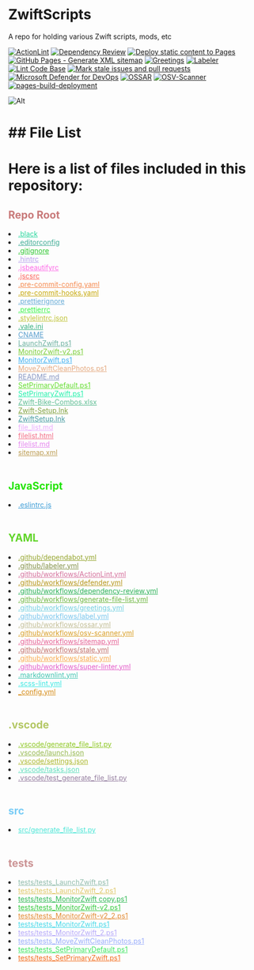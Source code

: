 # ZwiftScripts

A repo for holding various Zwift scripts, mods, etc

[![ActionLint](https://github.com/Nick2bad4u/ZwiftScripts/actions/workflows/ActionLint.yml/badge.svg)](https://github.com/Nick2bad4u/ZwiftScripts/actions/workflows/ActionLint.yml)
[![Dependency Review](https://github.com/Nick2bad4u/ZwiftScripts/actions/workflows/dependency-review.yml/badge.svg)](https://github.com/Nick2bad4u/ZwiftScripts/actions/workflows/dependency-review.yml)
[![Deploy static content to Pages](https://github.com/Nick2bad4u/ZwiftScripts/actions/workflows/static.yml/badge.svg)](https://github.com/Nick2bad4u/ZwiftScripts/actions/workflows/static.yml)
[![GitHub Pages - Generate XML sitemap](https://github.com/Nick2bad4u/ZwiftScripts/actions/workflows/sitemap.yml/badge.svg)](https://github.com/Nick2bad4u/ZwiftScripts/actions/workflows/sitemap.yml)
[![Greetings](https://github.com/Nick2bad4u/ZwiftScripts/actions/workflows/greetings.yml/badge.svg)](https://github.com/Nick2bad4u/ZwiftScripts/actions/workflows/greetings.yml)
[![Labeler](https://github.com/Nick2bad4u/ZwiftScripts/actions/workflows/label.yml/badge.svg)](https://github.com/Nick2bad4u/ZwiftScripts/actions/workflows/label.yml)
[![Lint Code Base](https://github.com/Nick2bad4u/ZwiftScripts/actions/workflows/super-linter.yml/badge.svg)](https://github.com/Nick2bad4u/ZwiftScripts/actions/workflows/super-linter.yml)
[![Mark stale issues and pull requests](https://github.com/Nick2bad4u/ZwiftScripts/actions/workflows/stale.yml/badge.svg)](https://github.com/Nick2bad4u/ZwiftScripts/actions/workflows/stale.yml)
[![Microsoft Defender for DevOps](https://github.com/Nick2bad4u/ZwiftScripts/actions/workflows/defender.yml/badge.svg)](https://github.com/Nick2bad4u/ZwiftScripts/actions/workflows/defender.yml)
[![OSSAR](https://github.com/Nick2bad4u/ZwiftScripts/actions/workflows/ossar.yml/badge.svg)](https://github.com/Nick2bad4u/ZwiftScripts/actions/workflows/ossar.yml)
[![OSV-Scanner](https://github.com/Nick2bad4u/ZwiftScripts/actions/workflows/osv-scanner.yml/badge.svg)](https://github.com/Nick2bad4u/ZwiftScripts/actions/workflows/osv-scanner.yml)
[![pages-build-deployment](https://github.com/Nick2bad4u/ZwiftScripts/actions/workflows/pages/pages-build-deployment/badge.svg)](https://github.com/Nick2bad4u/ZwiftScripts/actions/workflows/pages/pages-build-deployment)

![Alt](https://repobeats.axiom.co/api/embed/4b2f7d665ac02f970e3e937dfe43bd14fd6b4b8e.svg "Repobeats analytics image")
<!-- FILE_LIST_START -->
# ## File List

# Here is a list of files included in this repository:

<h2 style="color: #c87979;">Repo Root</h2>
<li><a href="https://github.com/Nick2bad4u/ZwiftScripts/blob/main/.black" style="color: #2ad79e;">.black</a></li>
<li><a href="https://github.com/Nick2bad4u/ZwiftScripts/blob/main/.editorconfig" style="color: #3fac95;">.editorconfig</a></li>
<li><a href="https://github.com/Nick2bad4u/ZwiftScripts/blob/main/.gitignore" style="color: #2dc62f;">.gitignore</a></li>
<li><a href="https://github.com/Nick2bad4u/ZwiftScripts/blob/main/.hintrc" style="color: #b69fec;">.hintrc</a></li>
<li><a href="https://github.com/Nick2bad4u/ZwiftScripts/blob/main/.jsbeautifyrc" style="color: #fd6ae7;">.jsbeautifyrc</a></li>
<li><a href="https://github.com/Nick2bad4u/ZwiftScripts/blob/main/.jscsrc" style="color: #fd615a;">.jscsrc</a></li>
<li><a href="https://github.com/Nick2bad4u/ZwiftScripts/blob/main/.pre-commit-config.yaml" style="color: #f58a4f;">.pre-commit-config.yaml</a></li>
<li><a href="https://github.com/Nick2bad4u/ZwiftScripts/blob/main/.pre-commit-hooks.yaml" style="color: #c7a90b;">.pre-commit-hooks.yaml</a></li>
<li><a href="https://github.com/Nick2bad4u/ZwiftScripts/blob/main/.prettierignore" style="color: #66abd7;">.prettierignore</a></li>
<li><a href="https://github.com/Nick2bad4u/ZwiftScripts/blob/main/.prettierrc" style="color: #3af448;">.prettierrc</a></li>
<li><a href="https://github.com/Nick2bad4u/ZwiftScripts/blob/main/.stylelintrc.json" style="color: #bfc337;">.stylelintrc.json</a></li>
<li><a href="https://github.com/Nick2bad4u/ZwiftScripts/blob/main/.vale.ini" style="color: #39b181;">.vale.ini</a></li>
<li><a href="https://github.com/Nick2bad4u/ZwiftScripts/blob/main/CNAME" style="color: #599fce;">CNAME</a></li>
<li><a href="https://github.com/Nick2bad4u/ZwiftScripts/blob/main/LaunchZwift.ps1" style="color: #6cb1a0;">LaunchZwift.ps1</a></li>
<li><a href="https://github.com/Nick2bad4u/ZwiftScripts/blob/main/MonitorZwift-v2.ps1" style="color: #7ace37;">MonitorZwift-v2.ps1</a></li>
<li><a href="https://github.com/Nick2bad4u/ZwiftScripts/blob/main/MonitorZwift.ps1" style="color: #40b1f1;">MonitorZwift.ps1</a></li>
<li><a href="https://github.com/Nick2bad4u/ZwiftScripts/blob/main/MoveZwiftCleanPhotos.ps1" style="color: #e5ab82;">MoveZwiftCleanPhotos.ps1</a></li>
<li><a href="https://github.com/Nick2bad4u/ZwiftScripts/blob/main/README.md" style="color: #8998c3;">README.md</a></li>
<li><a href="https://github.com/Nick2bad4u/ZwiftScripts/blob/main/SetPrimaryDefault.ps1" style="color: #65de31;">SetPrimaryDefault.ps1</a></li>
<li><a href="https://github.com/Nick2bad4u/ZwiftScripts/blob/main/SetPrimaryZwift.ps1" style="color: #22f1ab;">SetPrimaryZwift.ps1</a></li>
<li><a href="https://github.com/Nick2bad4u/ZwiftScripts/blob/main/Zwift-Bike-Combos.xlsx" style="color: #60be95;">Zwift-Bike-Combos.xlsx</a></li>
<li><a href="https://github.com/Nick2bad4u/ZwiftScripts/blob/main/Zwift-Setup.lnk" style="color: #82a341;">Zwift-Setup.lnk</a></li>
<li><a href="https://github.com/Nick2bad4u/ZwiftScripts/blob/main/ZwiftSetup.lnk" style="color: #469ca1;">ZwiftSetup.lnk</a></li>
<li><a href="https://github.com/Nick2bad4u/ZwiftScripts/blob/main/file_list.md" style="color: #ebacfd;">file_list.md</a></li>
<li><a href="https://github.com/Nick2bad4u/ZwiftScripts/blob/main/filelist.html" style="color: #f36f87;">filelist.html</a></li>
<li><a href="https://github.com/Nick2bad4u/ZwiftScripts/blob/main/filelist.md" style="color: #e588ef;">filelist.md</a></li>
<li><a href="https://github.com/Nick2bad4u/ZwiftScripts/blob/main/sitemap.xml" style="color: #bd9d53;">sitemap.xml</a></li>
<br><h2 style="color: #23e404;">JavaScript</h2>
<li><a href="https://github.com/Nick2bad4u/ZwiftScripts/blob/main/.eslintrc.js" style="color: #3c9cd6;">.eslintrc.js</a></li>
<br><h2 style="color: #61d529;">YAML</h2>
<li><a href="https://github.com/Nick2bad4u/ZwiftScripts/blob/main/.github/dependabot.yml" style="color: #96a630;">.github/dependabot.yml</a></li>
<li><a href="https://github.com/Nick2bad4u/ZwiftScripts/blob/main/.github/labeler.yml" style="color: #849249;">.github/labeler.yml</a></li>
<li><a href="https://github.com/Nick2bad4u/ZwiftScripts/blob/main/.github/workflows/ActionLint.yml" style="color: #d5709c;">.github/workflows/ActionLint.yml</a></li>
<li><a href="https://github.com/Nick2bad4u/ZwiftScripts/blob/main/.github/workflows/defender.yml" style="color: #b59518;">.github/workflows/defender.yml</a></li>
<li><a href="https://github.com/Nick2bad4u/ZwiftScripts/blob/main/.github/workflows/dependency-review.yml" style="color: #28b055;">.github/workflows/dependency-review.yml</a></li>
<li><a href="https://github.com/Nick2bad4u/ZwiftScripts/blob/main/.github/workflows/generate-file-list.yml" style="color: #6fb742;">.github/workflows/generate-file-list.yml</a></li>
<li><a href="https://github.com/Nick2bad4u/ZwiftScripts/blob/main/.github/workflows/greetings.yml" style="color: #74d0e1;">.github/workflows/greetings.yml</a></li>
<li><a href="https://github.com/Nick2bad4u/ZwiftScripts/blob/main/.github/workflows/label.yml" style="color: #78c6ed;">.github/workflows/label.yml</a></li>
<li><a href="https://github.com/Nick2bad4u/ZwiftScripts/blob/main/.github/workflows/ossar.yml" style="color: #c2be96;">.github/workflows/ossar.yml</a></li>
<li><a href="https://github.com/Nick2bad4u/ZwiftScripts/blob/main/.github/workflows/osv-scanner.yml" style="color: #d99f26;">.github/workflows/osv-scanner.yml</a></li>
<li><a href="https://github.com/Nick2bad4u/ZwiftScripts/blob/main/.github/workflows/sitemap.yml" style="color: #e66396;">.github/workflows/sitemap.yml</a></li>
<li><a href="https://github.com/Nick2bad4u/ZwiftScripts/blob/main/.github/workflows/stale.yml" style="color: #c3716c;">.github/workflows/stale.yml</a></li>
<li><a href="https://github.com/Nick2bad4u/ZwiftScripts/blob/main/.github/workflows/static.yml" style="color: #f9a94e;">.github/workflows/static.yml</a></li>
<li><a href="https://github.com/Nick2bad4u/ZwiftScripts/blob/main/.github/workflows/super-linter.yml" style="color: #e35cc9;">.github/workflows/super-linter.yml</a></li>
<li><a href="https://github.com/Nick2bad4u/ZwiftScripts/blob/main/.markdownlint.yml" style="color: #41c4b1;">.markdownlint.yml</a></li>
<li><a href="https://github.com/Nick2bad4u/ZwiftScripts/blob/main/.scss-lint.yml" style="color: #39e8e2;">.scss-lint.yml</a></li>
<li><a href="https://github.com/Nick2bad4u/ZwiftScripts/blob/main/_config.yml" style="color: #d58a14;">_config.yml</a></li>
<br><h2 style="color: #b3c763;">.vscode</h2>
<li><a href="https://github.com/Nick2bad4u/ZwiftScripts/blob/main/.vscode/generate_file_list.py" style="color: #8dc722;">.vscode/generate_file_list.py</a></li>
<li><a href="https://github.com/Nick2bad4u/ZwiftScripts/blob/main/.vscode/launch.json" style="color: #96b94f;">.vscode/launch.json</a></li>
<li><a href="https://github.com/Nick2bad4u/ZwiftScripts/blob/main/.vscode/settings.json" style="color: #abb72a;">.vscode/settings.json</a></li>
<li><a href="https://github.com/Nick2bad4u/ZwiftScripts/blob/main/.vscode/tasks.json" style="color: #61debd;">.vscode/tasks.json</a></li>
<li><a href="https://github.com/Nick2bad4u/ZwiftScripts/blob/main/.vscode/test_generate_file_list.py" style="color: #947d9f;">.vscode/test_generate_file_list.py</a></li>
<br><h2 style="color: #79ccf6;">src</h2>
<li><a href="https://github.com/Nick2bad4u/ZwiftScripts/blob/main/src/generate_file_list.py" style="color: #4de6d7;">src/generate_file_list.py</a></li>
<br><h2 style="color: #cb9394;">tests</h2>
<li><a href="https://github.com/Nick2bad4u/ZwiftScripts/blob/main/tests/tests_LaunchZwift.ps1" style="color: #8fbbab;">tests/tests_LaunchZwift.ps1</a></li>
<li><a href="https://github.com/Nick2bad4u/ZwiftScripts/blob/main/tests/tests_LaunchZwift_2.ps1" style="color: #dfc769;">tests/tests_LaunchZwift_2.ps1</a></li>
<li><a href="https://github.com/Nick2bad4u/ZwiftScripts/blob/main/tests/tests_MonitorZwift%20copy.ps1" style="color: #32ba56;">tests/tests_MonitorZwift copy.ps1</a></li>
<li><a href="https://github.com/Nick2bad4u/ZwiftScripts/blob/main/tests/tests_MonitorZwift-v2.ps1" style="color: #34ca3e;">tests/tests_MonitorZwift-v2.ps1</a></li>
<li><a href="https://github.com/Nick2bad4u/ZwiftScripts/blob/main/tests/tests_MonitorZwift-v2_2.ps1" style="color: #e28b32;">tests/tests_MonitorZwift-v2_2.ps1</a></li>
<li><a href="https://github.com/Nick2bad4u/ZwiftScripts/blob/main/tests/tests_MonitorZwift.ps1" style="color: #46d9e9;">tests/tests_MonitorZwift.ps1</a></li>
<li><a href="https://github.com/Nick2bad4u/ZwiftScripts/blob/main/tests/tests_MonitorZwift_2.ps1" style="color: #b6a9fa;">tests/tests_MonitorZwift_2.ps1</a></li>
<li><a href="https://github.com/Nick2bad4u/ZwiftScripts/blob/main/tests/tests_MoveZwiftCleanPhotos.ps1" style="color: #9aadfc;">tests/tests_MoveZwiftCleanPhotos.ps1</a></li>
<li><a href="https://github.com/Nick2bad4u/ZwiftScripts/blob/main/tests/tests_SetPrimaryDefault.ps1" style="color: #3fe662;">tests/tests_SetPrimaryDefault.ps1</a></li>
<li><a href="https://github.com/Nick2bad4u/ZwiftScripts/blob/main/tests/tests_SetPrimaryZwift.ps1" style="color: #f26c1c;">tests/tests_SetPrimaryZwift.ps1</a></li>
<!-- FILE_LIST_END -->
